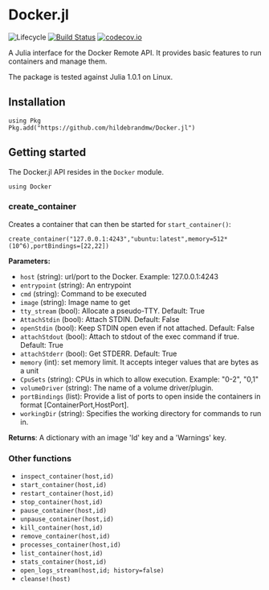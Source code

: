 # Docker.jl

![Lifecycle](https://img.shields.io/badge/lifecycle-maturing-blue.svg)
[![Build Status](https://travis-ci.org/hildebrandmw/Docker.jl.svg?branch=master)](https://travis-ci.org/hildebrandmw/Docker.jl)
[![codecov.io](http://codecov.io/github/hildebrandmw/Docker.jl/coverage.svg?branch=master)](http://codecov.io/github/hildebrandmw/Docker.jl?branch=master)

A Julia interface for the Docker Remote API. It provides basic features to run containers and manage them.

The package is tested against Julia 1.0.1 on Linux.

## Installation

```
using Pkg
Pkg.add("https://github.com/hildebrandmw/Docker.jl")
```

## Getting started

The Docker.jl API resides in the ``Docker`` module.

```
using Docker
```

### create_container

Creates a container that can then be started for ``start_container()``:

```
create_container("127.0.0.1:4243","ubuntu:latest",memory=512*(10^6),portBindings=[22,22])
```

**Parameters:**

* ``host`` (string): url/port to the Docker. Example: 127.0.0.1:4243
* ``entrypoint`` (string): An entrypoint
* ``cmd`` (string): Command to be executed
* ``image`` (string): Image name to get
* ``tty_stream`` (bool): Allocate a pseudo-TTY. Default: True
* ``AttachStdin`` (bool): Attach STDIN. Default: False
* ``openStdin`` (bool): Keep STDIN open even if not attached. Default: False
* ``attachStdout`` (bool): Attach to stdout of the exec command if true. Default: True
* ``attachStderr`` (bool): Get STDERR. Default: True
* ``memory`` (int): set memory limit. It accepts integer values that are bytes as a unit
* ``CpuSets`` (string): CPUs in which to allow execution. Example: "0-2", "0,1"
* ``volumeDriver`` (string): The name of a volume driver/plugin.
* ``portBindings`` (list): Provide a list of ports to open inside the containers in format [ContainerPort,HostPort].
* ``workingDir`` (string): Specifies the working directory for commands to run in.

**Returns**: A dictionary with an image 'Id' key and a 'Warnings' key.

### Other functions

* ``inspect_container(host,id)``
* ``start_container(host,id)``
* ``restart_container(host,id)``
* ``stop_container(host,id)``
* ``pause_container(host,id)``
* ``unpause_container(host,id)``
* ``kill_container(host,id)``
* ``remove_container(host,id)``
* ``processes_container(host,id)``
* ``list_container(host,id)``
* ``stats_container(host,id)``
* ``open_logs_stream(host,id; history=false)``
* ``cleanse!(host)``
